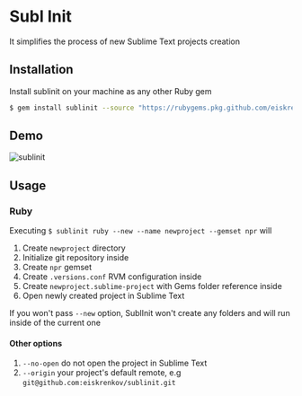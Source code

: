 # Subl Init
It simplifies the process of new Sublime Text projects creation

## Installation
Install sublinit on your machine as any other Ruby gem

```sh
$ gem install sublinit --source "https://rubygems.pkg.github.com/eiskrenkov"
```

## Demo
![sublinit](https://user-images.githubusercontent.com/39211838/128425310-47f89fdd-c1cf-43d3-8ed4-86b13d442902.gif)

## Usage

### Ruby
Executing `$ sublinit ruby --new --name newproject --gemset npr` will

1. Create `newproject` directory
2. Initialize git repository inside
3. Create `npr` gemset
4. Create `.versions.conf` RVM configuration inside
5. Create `newproject.sublime-project` with Gems folder reference inside
6. Open newly created project in Sublime Text

If you won't pass `--new` option, SublInit won't create any folders and will run inside of the current one

#### Other options
1. `--no-open` do not open the project in Sublime Text
2. `--origin` your project's default remote, e.g `git@github.com:eiskrenkov/sublinit.git`
